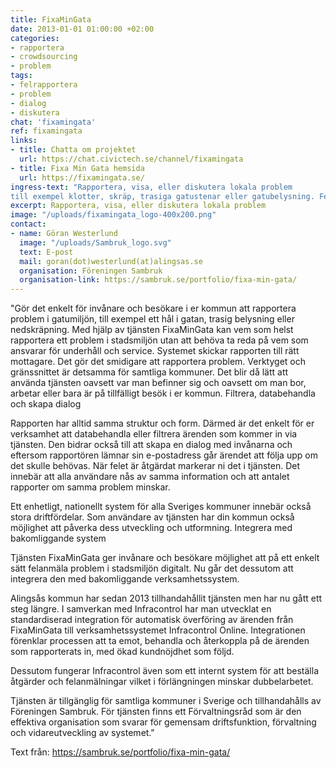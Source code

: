 ```yaml
---
title: FixaMinGata
date: 2013-01-01 01:00:00 +02:00
categories:
- rapportera
- crowdsourcing
- problem
tags:
- felrapportera
- problem
- dialog
- diskutera
chat: 'fixamingata'
ref: fixamingata
links:
- title: Chatta om projektet
  url: https://chat.civictech.se/channel/fixamingata
- title: Fixa Min Gata hemsida
  url: https://fixamingata.se/
ingress-text: "Rapportera, visa, eller diskutera lokala problem
till exempel klotter, skräp, trasiga gatustenar eller gatubelysning. Felrapporteringar skickas sen till myndigheter för åtgärder."
excerpt: Rapportera, visa, eller diskutera lokala problem
image: "/uploads/fixamingata_logo-400x200.png"
contact:
- name: Göran Westerlund
  image: "/uploads/Sambruk_logo.svg"
  text: E-post
  mail: goran(dot)westerlund(at)alingsas.se
  organisation: Föreningen Sambruk
  organisation-link: https://sambruk.se/portfolio/fixa-min-gata/
---
```


"Gör det enkelt för invånare och besökare i er kommun att rapportera problem i gatumiljön, till exempel ett hål i gatan, trasig belysning eller nedskräpning. Med hjälp av tjänsten FixaMinGata kan vem som helst rapportera ett problem i stadsmiljön utan att behöva ta reda på vem som ansvarar för underhåll och service. Systemet skickar rapporten till rätt mottagare. Det gör det smidigare att rapportera problem.
Verktyget och gränssnittet är detsamma för samtliga kommuner. Det blir då lätt att använda tjänsten oavsett var man befinner sig och oavsett om man bor, arbetar eller bara är på tillfälligt besök i er kommun.
Filtrera, databehandla och skapa dialog

Rapporten har alltid samma struktur och form. Därmed är det enkelt för er verksamhet att databehandla eller filtrera ärenden som kommer in via tjänsten. Den bidrar också till att skapa en dialog med invånarna och eftersom rapportören lämnar sin e-postadress går ärendet att följa upp om det skulle behövas. När felet är åtgärdat markerar ni det i tjänsten. Det innebär att alla användare nås av samma information och att antalet rapporter om samma problem minskar.

Ett enhetligt, nationellt system för alla Sveriges kommuner innebär också stora driftfördelar. Som användare av tjänsten har din kommun också möjlighet att påverka dess utveckling och utformning.
Integrera med bakomliggande system

Tjänsten FixaMinGata ger invånare och besökare möjlighet att på ett enkelt sätt felanmäla problem i stadsmiljön digitalt. Nu går det dessutom att integrera den med bakomliggande verksamhetssystem.

Alingsås kommun har sedan 2013 tillhandahållit tjänsten men har nu gått ett steg längre. I samverkan med Infracontrol har man utvecklat en standardiserad integration för automatisk överföring av ärenden från FixaMinGata till verksamhetssystemet Infracontrol Online. Integrationen förenklar processen att ta emot, behandla och återkoppla på de ärenden som rapporterats in, med ökad kundnöjdhet som följd.

Dessutom fungerar Infracontrol även som ett internt system för att beställa åtgärder och felanmälningar vilket i förlängningen minskar dubbelarbetet.

Tjänsten är tillgänglig för samtliga kommuner i Sverige och tillhandahålls av Föreningen Sambruk. För tjänsten finns ett Förvaltningsråd som är den effektiva organisation som svarar för gemensam driftsfunktion, förvaltning och vidareutveckling av systemet."

Text från: https://sambruk.se/portfolio/fixa-min-gata/
